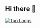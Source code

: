 ## Hi there 👋

[![Top Langs](https://github-readme-stats.vercel.app/api/top-langs/?username=anuraghazra)](https://github.com/jailop/github-readme-stats)

<!--
**jailop/jailop** is a ✨ _special_ ✨ repository because its `README.md` (this file) appears on your GitHub profile.

Here are some ideas to get you started:

- 🔭 I’m currently working on ...
- 🌱 I’m currently learning ...
- 👯 I’m looking to collaborate on ...
- 🤔 I’m looking for help with ...
- 💬 Ask me about ...
- 📫 How to reach me: ...
- 😄 Pronouns: ...
- ⚡ Fun fact: ...
-->
